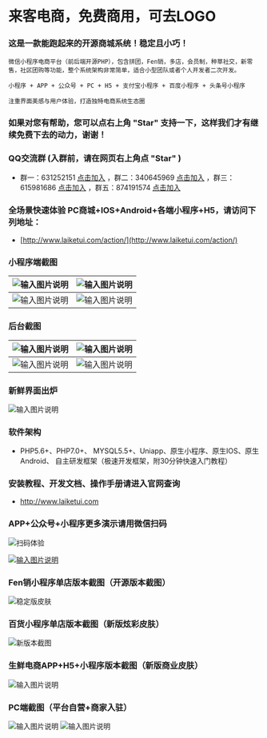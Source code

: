 # 来客电商，免费商用，可去LOGO
### 这是一款能跑起来的开源商城系统！稳定且小巧！

```
微信小程序电商平台（前后端开源PHP），包含拼团，Fen销，多店，会员制，种草社交，新零售，社区团购等功能，整个系统架构非常简单，适合小型团队或者个人开发者二次开发。

小程序 + APP + 公众号 + PC + H5 + 支付宝小程序 + 百度小程序 + 头条号小程序

注重界面美感与用户体验，打造独特电商系统生态圈
```

### 如果对您有帮助，您可以点右上角 "Star" 支持一下，这样我们才有继续免费下去的动力，谢谢！

### QQ交流群 (入群前，请在网页右上角点 "Star" )

- 群一：631252151  [点击加入](http://shang.qq.com/wpa/qunwpa?idkey=e608e87cf657e7f0d0a6fe85b127784efd373f6e1e18d21b590af85f2612df55) 
，群二：340645969  [点击加入](http://shang.qq.com/wpa/qunwpa?idkey=427109459854834986069455266c718998467b63c78f455940d6291de01a7d0b)
，群三：615981686  [点击加入](http://shang.qq.com/wpa/qunwpa?idkey=2bc690569245606dcfbf7e67a9abcd8086cd825b4d946bb122ba3b091044a6e4)
，群五：874191574  [点击加入](https://qm.qq.com/cgi-bin/qm/qr?k=hrazNWgKJu0Ma48rMDdvoCFMtKm1XBuP&jump_from=webapi)

### 全场景快速体验 PC商城+IOS+Android+各端小程序+H5，请访问下列地址：

- [http://www.laiketui.com/action/](http://www.laiketui.com/action/)

### 小程序端截图

| ![输入图片说明](https://images.gitee.com/uploads/images/2019/0514/143851_4873d4b1_2029865.png "在这里输入图片标题") | ![输入图片说明](https://images.gitee.com/uploads/images/2019/0514/143905_8775e557_2029865.png "在这里输入图片标题") |
| ------------------------------------------------------------------------------------------------------------------- | ------------------------------------------------------------------------------------------------------------------- |
| ![输入图片说明](https://images.gitee.com/uploads/images/2019/0514/144617_13ae4f17_2029865.png "在这里输入图片标题")                     | ![输入图片说明](https://images.gitee.com/uploads/images/2019/0514/144036_d70a43d6_2029865.png "在这里输入图片标题")                     |


### 后台截图

| ![输入图片说明](https://images.gitee.com/uploads/images/2019/0514/143003_6b9ecd53_2029865.png "在这里输入图片标题") | ![输入图片说明](https://images.gitee.com/uploads/images/2019/0514/143319_3864b098_2029865.png "在这里输入图片标题") |
| ------------------------------------------------------------------------------------------------------------------- | ------------------------------------------------------------------------------------------------------------- |
| ![输入图片说明](https://images.gitee.com/uploads/images/2019/0514/143110_9cda6231_2029865.png "在这里输入图片标题") | ![输入图片说明](https://images.gitee.com/uploads/images/2019/0514/143318_7e7574f6_2029865.png "在这里输入图片标题") |

### 新鲜界面出炉
![输入图片说明](https://images.gitee.com/uploads/images/2021/0218/092437_ee197e59_2029865.png "01店铺管理首页 (1).png")

### 软件架构

- PHP5.6+、PHP7.0+、 MYSQL5.5+、Uniapp、原生小程序、原生IOS、原生Android、 自主研发框架（极速开发框架，附30分钟快速入门教程）

### 安装教程、开发文档、操作手册请进入官网查询

- http://www.laiketui.com

### APP+公众号+小程序更多演示请用微信扫码

![扫码体验](https://images.gitee.com/uploads/images/2021/0219/093029_ebf0792c_2029865.png "WX20210219-092943@2x.png")


[![输入图片说明](https://images.gitee.com/uploads/images/2019/1030/082053_51b4b4e5_2029865.gif "1572394734266.gif")](http://www.laiketui.com)

### Fen销小程序单店版本截图（开源版本截图）

![稳定版皮肤](https://images.gitee.com/uploads/images/2019/0514/100638_e7f9fbc9_2029865.png "在这里输入图片标题")

### 百货小程序单店版本截图（新版炫彩皮肤）

![新版本截图](https://images.gitee.com/uploads/images/2019/0927/080854_34db1391_2029865.png "100638_e7f9fbc9_2029865.png")

### 生鲜电商APP+H5+小程序版本截图（新版商业皮肤）
![输入图片说明](https://images.gitee.com/uploads/images/2020/0220/170134_19dbc645_2029865.png "水果.png")

### PC端截图（平台自营+商家入驻）
![输入图片说明](https://images.gitee.com/uploads/images/2020/1028/153642_4638f4ac_2029865.png "2020080506311086.png")
![输入图片说明](https://images.gitee.com/uploads/images/2020/1028/153825_36541a46_2029865.png "psfe50bd6222200d16-8d2c-4b0a-b4be-88b4f5b4d4d7.png")
